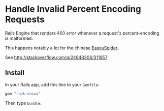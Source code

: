 Handle Invalid Percent Encoding Requests
=======================================

Rails Engine that renders 400 error whenever a request's
percent-encoding is malformed.

This happens notably a lot for the chinese [EasouSpider](http://www.easou.com/search/spider.html).

See http://stackoverflow.com/q/24648206/311657

Install
-------

In your Rails app, add this line to your `Gemfile`:

```rb
gem "rack-easou"
```

Then type `bundle`.

